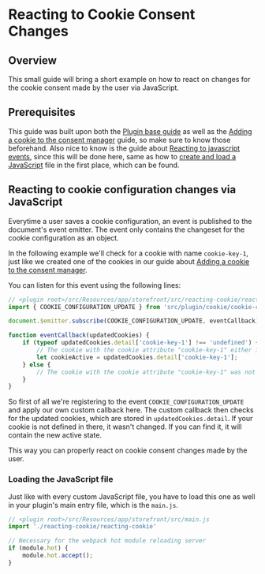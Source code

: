 # Reacting to Cookie Consent Changes

## Overview

This small guide will bring a short example on how to react on changes for the cookie consent made by the user via JavaScript.

## Prerequisites

This guide was built upon both the [Plugin base guide](../plugin-base-guide.md) as well as the [Adding a cookie to the consent manager](add-cookie-to-manager.md) guide, so make sure to know those beforehand. Also nice to know is the guide about [Reacting to javascript events](reacting-to-javascript-events.md), since this will be done here, same as how to [create and load a JavaScript](add-custom-javascript.md) file in the first place, which can be found.

## Reacting to cookie configuration changes via JavaScript

Everytime a user saves a cookie configuration, an event is published to the document's event emitter. The event only contains the changeset for the cookie configuration as an object.

In the following example we'll check for a cookie with name `cookie-key-1`, just like we created one of the cookies in our guide about [Adding a cookie to the consent manager](add-cookie-to-manager.md).

You can listen for this event using the following lines:

```javascript
// <plugin root>/src/Resources/app/storefront/src/reacting-cookie/reacting-cookie.js
import { COOKIE_CONFIGURATION_UPDATE } from 'src/plugin/cookie/cookie-configuration.plugin';

document.$emitter.subscribe(COOKIE_CONFIGURATION_UPDATE, eventCallback);

function eventCallback(updatedCookies) {
    if (typeof updatedCookies.detail['cookie-key-1'] !== 'undefined') {
        // The cookie with the cookie attribute "cookie-key-1" either is set active or from active to inactive
        let cookieActive = updatedCookies.detail['cookie-key-1'];
    } else {
        // The cookie with the cookie attribute "cookie-key-1" was not updated
    }
}
```

So first of all we're registering to the event `COOKIE_CONFIGURATION_UPDATE` and apply our own custom callback here. The custom callback then checks for the updated cookies, which are stored in `updatedCookies.detail`. If your cookie is not defined in there, it wasn't changed. If you can find it, it will contain the new active state.

This way you can properly react on cookie consent changes made by the user.

### Loading the JavaScript file

Just like with every custom JavaScript file, you have to load this one as well in your plugin's main entry file, which is the `main.js`.

```javascript
// <plugin root>/src/Resources/app/storefront/src/main.js
import './reacting-cookie/reacting-cookie'

// Necessary for the webpack hot module reloading server
if (module.hot) {
    module.hot.accept();
}
```
